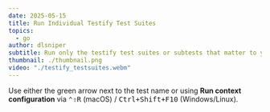 ```yaml
---
date: 2025-05-15
title: Run Individual Testify Test Suites
topics:
  - go
author: dlsniper
subtitle: Run only the testify test suites or subtests that matter to you.
thumbnail: ./thumbnail.png
video: "./testify_testsuites.webm"
---
```


Use either the green arrow next to the test name or using **Run context configuration** via <kbd>⌃⇧R</kbd> (macOS) / <kbd>Ctrl+Shift+F10</kbd> (Windows/Linux).
